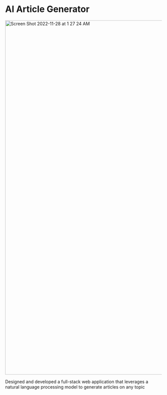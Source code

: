 # AI Article Generator 

<img width="1135" alt="Screen Shot 2022-11-28 at 1 27 24 AM" src="https://user-images.githubusercontent.com/82925076/204233559-7571b855-fca5-45c4-8d99-338a6e2e9404.png">


Designed and developed a full-stack web application that leverages a natural language processing model to generate articles on any topic
